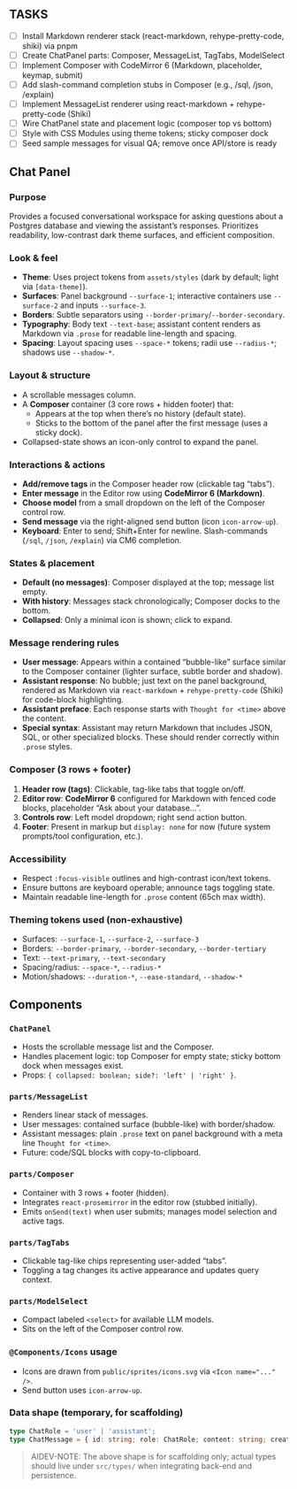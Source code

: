## TASKS

- [ ] Install Markdown renderer stack (react-markdown, rehype-pretty-code, shiki) via pnpm
- [ ] Create ChatPanel parts: Composer, MessageList, TagTabs, ModelSelect
- [ ] Implement Composer with CodeMirror 6 (Markdown, placeholder, keymap, submit)
- [ ] Add slash-command completion stubs in Composer (e.g., /sql, /json, /explain)
- [ ] Implement MessageList renderer using react-markdown + rehype-pretty-code (Shiki)
- [ ] Wire ChatPanel state and placement logic (composer top vs bottom)
- [ ] Style with CSS Modules using theme tokens; sticky composer dock
- [ ] Seed sample messages for visual QA; remove once API/store is ready

## Chat Panel

### Purpose
Provides a focused conversational workspace for asking questions about a Postgres database and viewing the assistant’s responses. Prioritizes readability, low-contrast dark theme surfaces, and efficient composition.

### Look & feel
- **Theme**: Uses project tokens from `assets/styles` (dark by default; light via `[data-theme]`).
- **Surfaces**: Panel background `--surface-1`; interactive containers use `--surface-2` and inputs `--surface-3`.
- **Borders**: Subtle separators using `--border-primary`/`--border-secondary`.
- **Typography**: Body text `--text-base`; assistant content renders as Markdown via `.prose` for readable line-length and spacing.
- **Spacing**: Layout spacing uses `--space-*` tokens; radii use `--radius-*`; shadows use `--shadow-*`.

### Layout & structure
- A scrollable messages column.
- A **Composer** container (3 core rows + hidden footer) that:
  - Appears at the top when there’s no history (default state).
  - Sticks to the bottom of the panel after the first message (uses a sticky dock).
- Collapsed-state shows an icon-only control to expand the panel.

### Interactions & actions
- **Add/remove tags** in the Composer header row (clickable tag “tabs”).
- **Enter message** in the Editor row using **CodeMirror 6 (Markdown)**.
- **Choose model** from a small dropdown on the left of the Composer control row.
- **Send message** via the right-aligned send button (icon `icon-arrow-up`).
- **Keyboard**: Enter to send; Shift+Enter for newline. Slash-commands (`/sql`, `/json`, `/explain`) via CM6 completion.

### States & placement
- **Default (no messages)**: Composer displayed at the top; message list empty.
- **With history**: Messages stack chronologically; Composer docks to the bottom.
- **Collapsed**: Only a minimal icon is shown; click to expand.

### Message rendering rules
- **User message**: Appears within a contained “bubble-like” surface similar to the Composer container (lighter surface, subtle border and shadow).
- **Assistant response**: No bubble; just text on the panel background, rendered as Markdown via `react-markdown` + `rehype-pretty-code` (Shiki) for code-block highlighting.
- **Assistant preface**: Each response starts with `Thought for <time>` above the content.
- **Special syntax**: Assistant may return Markdown that includes JSON, SQL, or other specialized blocks. These should render correctly within `.prose` styles.

### Composer (3 rows + footer)
1) **Header row (tags)**: Clickable, tag-like tabs that toggle on/off.
2) **Editor row**: **CodeMirror 6** configured for Markdown with fenced code blocks, placeholder “Ask about your database…”.
3) **Controls row**: Left model dropdown; right send action button.
4) **Footer**: Present in markup but `display: none` for now (future system prompts/tool configuration, etc.).

### Accessibility
- Respect `:focus-visible` outlines and high-contrast icon/text tokens.
- Ensure buttons are keyboard operable; announce tags toggling state.
- Maintain readable line-length for `.prose` content (65ch max width).

### Theming tokens used (non-exhaustive)
- Surfaces: `--surface-1`, `--surface-2`, `--surface-3`
- Borders: `--border-primary`, `--border-secondary`, `--border-tertiary`
- Text: `--text-primary`, `--text-secondary`
- Spacing/radius: `--space-*`, `--radius-*`
- Motion/shadows: `--duration-*`, `--ease-standard`, `--shadow-*`

## Components

### `ChatPanel`
- Hosts the scrollable message list and the Composer.
- Handles placement logic: top Composer for empty state; sticky bottom dock when messages exist.
- Props: `{ collapsed: boolean; side?: 'left' | 'right' }`.

### `parts/MessageList`
- Renders linear stack of messages.
- User messages: contained surface (bubble-like) with border/shadow.
- Assistant messages: plain `.prose` text on panel background with a meta line `Thought for <time>`.
- Future: code/SQL blocks with copy-to-clipboard.

### `parts/Composer`
- Container with 3 rows + footer (hidden).
- Integrates `react-prosemirror` in the editor row (stubbed initially).
- Emits `onSend(text)` when user submits; manages model selection and active tags.

### `parts/TagTabs`
- Clickable tag-like chips representing user-added “tabs”.
- Toggling a tag changes its active appearance and updates query context.

### `parts/ModelSelect`
- Compact labeled `<select>` for available LLM models.
- Sits on the left of the Composer control row.

### `@Components/Icons` usage
- Icons are drawn from `public/sprites/icons.svg` via `<Icon name="..." />`.
- Send button uses `icon-arrow-up`.

### Data shape (temporary, for scaffolding)
```ts
type ChatRole = 'user' | 'assistant';
type ChatMessage = { id: string; role: ChatRole; content: string; createdAt: string };
```

> AIDEV-NOTE: The above shape is for scaffolding only; actual types should live under `src/types/` when integrating back-end and persistence.
